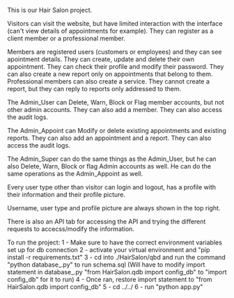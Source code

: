 This is our Hair Salon project.

Visitors can visit the website, but have limited interaction with the interface (can't view details of appointments for example). They can register as a client member or a professional member.

Members are registered users (customers or employees) and they can see apointment details. They can create, update and delete their own appointment. They can check their profile and modify their password. They can also create a new report only on appointments that belong to them. Professional members can also create a service. They cannot create a report, but they can reply to reports only addressed to them.

The Admin_User can Delete, Warn, Block or Flag member accounts, but not other admin accounts. They can also add a member. They can also access the audit logs.

The Admin_Appoint can Modify or delete existing appointments and existing reports. They can also add an appointment and a report. They can also access the audit logs.

The Admin_Super can do the same things as the Admin_User, but he can also Delete, Warn, Block or flag Admin accounts as well. He can do the same operations as the Admin_Appoint as well.

Every user type other than visitor can login and logout, has a profile with their information and their profile picture.

Username, user type and profile picture are always shown in the top right.

There is also an API tab for accessing the API and trying the different requests to accecss/modify the information.

To run the project:
1 - Make sure to have the correct environment variables set up for db connection
2 - activate your virtual environment and "pip install -r requirements.txt"
3 - cd into ./HairSalon/qbd and run the command "python database_.py" to run schema.sql
(Will have to modify import statement in database_.py "from HairSalon.qdb import config_db" to "import config_db"  for it to run)
4 - Once ran, restore import statement to "from HairSalon.qdb import config_db"
5 - cd ../../
6 - run "python app.py"


